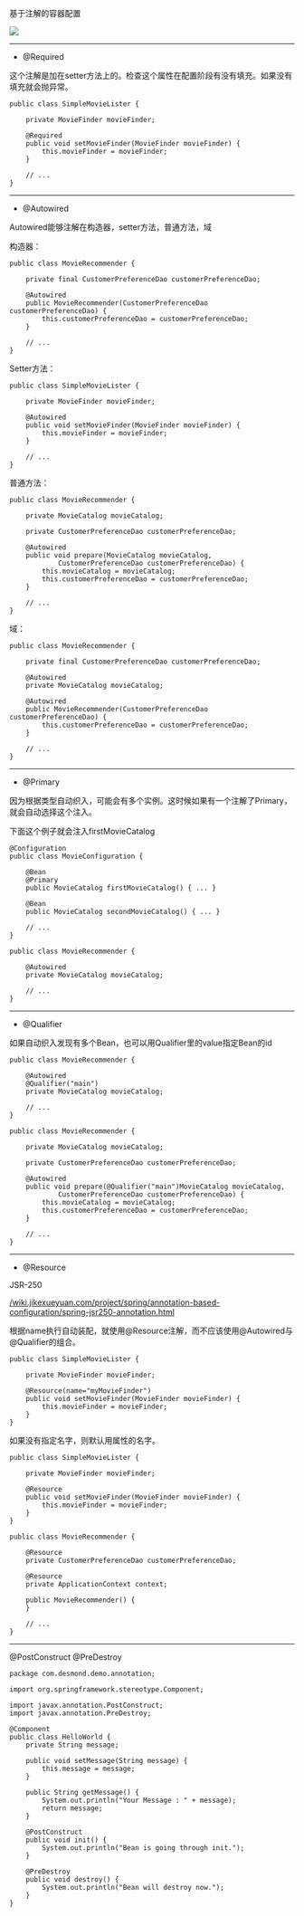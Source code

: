 基于注解的容器配置

![](/assets/Selection_011.png)

---

* @Required

这个注解是加在setter方法上的。检查这个属性在配置阶段有没有填充。如果没有填充就会抛异常。

```
public class SimpleMovieLister {

    private MovieFinder movieFinder;

    @Required
    public void setMovieFinder(MovieFinder movieFinder) {
        this.movieFinder = movieFinder;
    }

    // ...
}
```

---

* @Autowired

Autowired能够注解在构造器，setter方法，普通方法，域

构造器：

```
public class MovieRecommender {

    private final CustomerPreferenceDao customerPreferenceDao;

    @Autowired
    public MovieRecommender(CustomerPreferenceDao customerPreferenceDao) {
        this.customerPreferenceDao = customerPreferenceDao;
    }

    // ...
}
```

Setter方法：

```
public class SimpleMovieLister {

    private MovieFinder movieFinder;

    @Autowired
    public void setMovieFinder(MovieFinder movieFinder) {
        this.movieFinder = movieFinder;
    }

    // ...
}
```

普通方法：

```
public class MovieRecommender {

    private MovieCatalog movieCatalog;

    private CustomerPreferenceDao customerPreferenceDao;

    @Autowired
    public void prepare(MovieCatalog movieCatalog,
            CustomerPreferenceDao customerPreferenceDao) {
        this.movieCatalog = movieCatalog;
        this.customerPreferenceDao = customerPreferenceDao;
    }

    // ...
}
```

域：

```
public class MovieRecommender {

    private final CustomerPreferenceDao customerPreferenceDao;

    @Autowired
    private MovieCatalog movieCatalog;

    @Autowired
    public MovieRecommender(CustomerPreferenceDao customerPreferenceDao) {
        this.customerPreferenceDao = customerPreferenceDao;
    }

    // ...
}
```

---

* @Primary

因为根据类型自动织入，可能会有多个实例。这时候如果有一个注解了Primary，就会自动选择这个注入。

下面这个例子就会注入firstMovieCatalog

```
@Configuration
public class MovieConfiguration {

    @Bean
    @Primary
    public MovieCatalog firstMovieCatalog() { ... }

    @Bean
    public MovieCatalog secondMovieCatalog() { ... }

    // ...
}
```

```
public class MovieRecommender {

    @Autowired
    private MovieCatalog movieCatalog;

    // ...
}
```

---

* @Qualifier

如果自动织入发现有多个Bean，也可以用Qualifier里的value指定Bean的id

```
public class MovieRecommender {

    @Autowired
    @Qualifier("main")
    private MovieCatalog movieCatalog;

    // ...
}
```

```
public class MovieRecommender {

    private MovieCatalog movieCatalog;

    private CustomerPreferenceDao customerPreferenceDao;

    @Autowired
    public void prepare(@Qualifier("main")MovieCatalog movieCatalog,
            CustomerPreferenceDao customerPreferenceDao) {
        this.movieCatalog = movieCatalog;
        this.customerPreferenceDao = customerPreferenceDao;
    }

    // ...
}
```



---

* @Resource

JSR-250

[/wiki.jikexueyuan.com/project/spring/annotation-based-configuration/spring-jsr250-annotation.html](/wiki.jikexueyuan.com/project/spring/annotation-based-configuration/spring-jsr250-annotation.html)

根据name执行自动装配，就使用@Resource注解，而不应该使用@Autowired与@Qualifier的组合。

```
public class SimpleMovieLister {

    private MovieFinder movieFinder;

    @Resource(name="myMovieFinder")
    public void setMovieFinder(MovieFinder movieFinder) {
        this.movieFinder = movieFinder;
    }
}
```

如果没有指定名字，则默认用属性的名字。

```
public class SimpleMovieLister {

    private MovieFinder movieFinder;

    @Resource
    public void setMovieFinder(MovieFinder movieFinder) {
        this.movieFinder = movieFinder;
    }
}
```

```
public class MovieRecommender {

    @Resource
    private CustomerPreferenceDao customerPreferenceDao;

    @Resource
    private ApplicationContext context;

    public MovieRecommender() {
    }

    // ...
}
```



---

@PostConstruct @PreDestroy

```
package com.desmond.demo.annotation;

import org.springframework.stereotype.Component;

import javax.annotation.PostConstruct;
import javax.annotation.PreDestroy;

@Component
public class HelloWorld {
    private String message;

    public void setMessage(String message) {
        this.message = message;
    }

    public String getMessage() {
        System.out.println("Your Message : " + message);
        return message;
    }

    @PostConstruct
    public void init() {
        System.out.println("Bean is going through init.");
    }

    @PreDestroy
    public void destroy() {
        System.out.println("Bean will destroy now.");
    }
}

```



